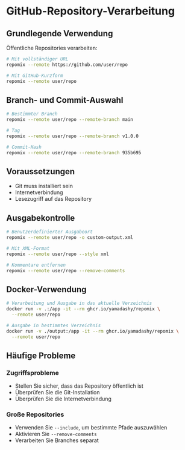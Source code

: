 # GitHub-Repository-Verarbeitung

## Grundlegende Verwendung

Öffentliche Repositories verarbeiten:
```bash
# Mit vollständiger URL
repomix --remote https://github.com/user/repo

# Mit GitHub-Kurzform
repomix --remote user/repo
```

## Branch- und Commit-Auswahl

```bash
# Bestimmter Branch
repomix --remote user/repo --remote-branch main

# Tag
repomix --remote user/repo --remote-branch v1.0.0

# Commit-Hash
repomix --remote user/repo --remote-branch 935b695
```

## Voraussetzungen

- Git muss installiert sein
- Internetverbindung
- Lesezugriff auf das Repository

## Ausgabekontrolle

```bash
# Benutzerdefinierter Ausgabeort
repomix --remote user/repo -o custom-output.xml

# Mit XML-Format
repomix --remote user/repo --style xml

# Kommentare entfernen
repomix --remote user/repo --remove-comments
```

## Docker-Verwendung

```bash
# Verarbeitung und Ausgabe in das aktuelle Verzeichnis
docker run -v .:/app -it --rm ghcr.io/yamadashy/repomix \
  --remote user/repo

# Ausgabe in bestimmtes Verzeichnis
docker run -v ./output:/app -it --rm ghcr.io/yamadashy/repomix \
  --remote user/repo
```

## Häufige Probleme

### Zugriffsprobleme
- Stellen Sie sicher, dass das Repository öffentlich ist
- Überprüfen Sie die Git-Installation
- Überprüfen Sie die Internetverbindung

### Große Repositories
- Verwenden Sie `--include`, um bestimmte Pfade auszuwählen
- Aktivieren Sie `--remove-comments`
- Verarbeiten Sie Branches separat 
